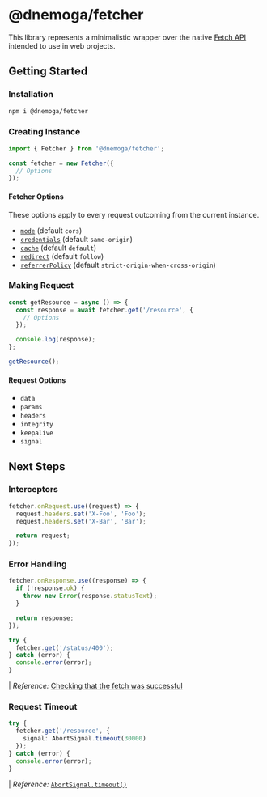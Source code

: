 # @dnemoga/fetcher
This library represents a minimalistic wrapper over the native [Fetch API](https://developer.mozilla.org/en-US/docs/Web/API/Fetch_API) intended to use in web projects.

## Getting Started
### Installation
```sh
npm i @dnemoga/fetcher
```

### Creating Instance
```ts
import { Fetcher } from '@dnemoga/fetcher';

const fetcher = new Fetcher({
  // Options
});
```

#### Fetcher Options
These options apply to every request outcoming from the current instance.
- [`mode`](https://developer.mozilla.org/en-US/docs/Web/API/Request/mode) (default `cors`)
- [`credentials`](https://developer.mozilla.org/en-US/docs/Web/API/Request/credentials) (default `same-origin`)
- [`cache`](https://developer.mozilla.org/en-US/docs/Web/API/Request/cache) (default `default`)
- [`redirect`](https://developer.mozilla.org/en-US/docs/Web/API/Request/redirect) (default `follow`)
- [`referrerPolicy`](https://developer.mozilla.org/en-US/docs/Web/API/Request/referrerPolicy) (default `strict-origin-when-cross-origin`)

### Making Request
```ts
const getResource = async () => {
  const response = await fetcher.get('/resource', {
    // Options
  });

  console.log(response);
};

getResource();
```

#### Request Options
- `data`
- `params`
- `headers`
- `integrity`
- `keepalive`
- `signal`

## Next Steps
### Interceptors
```ts
fetcher.onRequest.use((request) => {
  request.headers.set('X-Foo', 'Foo');
  request.headers.set('X-Bar', 'Bar');

  return request;
});
```

### Error Handling
```ts
fetcher.onResponse.use((response) => {
  if (!response.ok) {
    throw new Error(response.statusText);
  }

  return response;
});

try {
  fetcher.get('/status/400');
} catch (error) {
  console.error(error);
}
```

| *Reference:* [Checking that the fetch was successful](https://developer.mozilla.org/en-US/docs/Web/API/Fetch_API/Using_Fetch#checking_that_the_fetch_was_successful)

### Request Timeout
```ts
try {
  fetcher.get('/resource', {
    signal: AbortSignal.timeout(30000)
  });
} catch (error) {
  console.error(error);
}
```

| *Reference:* [`AbortSignal.timeout()`](https://developer.mozilla.org/en-US/docs/Web/API/AbortSignal/timeout)
